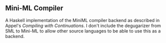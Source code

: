 ## Mini-ML Compiler

A Haskell implementation of the MiniML compiler backend as described in
Appel's *Compiling with Continuations*. I don't include the degugarizer
from SML to Mini-ML to allow other source languages to be able to use
this as a backend.
